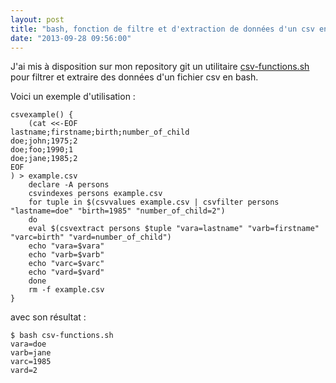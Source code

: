 ```yaml
---
layout: post
title: "bash, fonction de filtre et d'extraction de données d'un csv en bash"
date: "2013-09-28 09:56:00"
---
```

J'ai mis à disposition sur mon repository git un utilitaire [csv-functions.sh](https://github.com/jfgiraud/config/tree/master/home/jfgiraud/bin/csv-functions.sh) pour filtrer et extraire des données d'un fichier csv en bash.

Voici un exemple d'utilisation :


```
csvexample() {
    (cat <<-EOF
lastname;firstname;birth;number_of_child
doe;john;1975;2
doe;foo;1990;1
doe;jane;1985;2
EOF
) > example.csv
    declare -A persons
    csvindexes persons example.csv
    for tuple in $(csvvalues example.csv | csvfilter persons "lastname=doe" "birth=1985" "number_of_child=2")
    do
	eval $(csvextract persons $tuple "vara=lastname" "varb=firstname" "varc=birth" "vard=number_of_child")
	echo "vara=$vara"
	echo "varb=$varb"
	echo "varc=$varc"
	echo "vard=$vard"
    done
    rm -f example.csv
}
```

avec son résultat :


```
$ bash csv-functions.sh 
vara=doe
varb=jane
varc=1985
vard=2
```
